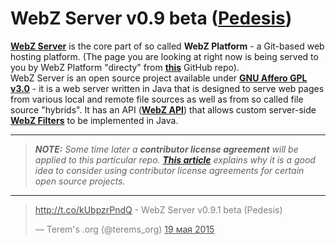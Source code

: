 # WebZ Server v0.9 beta ([Pedesis](https://www.pinterest.com/terems_org/pedesis-from-ancient-greek-a-leaping/))

[**WebZ Server**](https://github.com/terems-org/webz-server) is the core part of so called **WebZ Platform** -
a Git-based web hosting platform. (The page you are looking at right now is being served to you by WebZ Platform "directy" from
[**this**](https://github.com/terems-org/webz-server#webz-server-v09-beta-pedesis) GitHub repo).  
WebZ Server is an open source project available under
[**GNU Affero GPL v3.0**](http://www.gnu.org/licenses/agpl-3.0) - it is a web server written in Java that is designed to serve web pages from various local and remote file sources as well as from so called
file source "hybrids". It has an API ([**WebZ API**](https://github.com/terems-org/webz-api)) that allows custom server-side
[**WebZ Filters**](https://github.com/terems-org/webz-api/blob/master/src/main/java/org/terems/webz/WebzFilter.java)
to be implemented in Java.

---

> ***NOTE:*** *Some time later a* ***contributor license agreement*** *will be applied to this particular repo.*
> [***This article***](https://julien.ponge.org/blog/in-defense-of-contributor-license-agreements/)
> *explains why it is a good idea to consider using contributor license agreements for certain open source projects.*

---

<style>
  .twitter-tweet {
    //background: rgba(80, 84, 40, 0.85);
    opacity: 0.8;
  }
</style>

<blockquote class="twitter-tweet" lang="ru"><p lang="ht" dir="ltr"><a href="http://t.co/kUbpzrPndQ">http://t.co/kUbpzrPndQ</a> - WebZ Server v0.9.1 beta (Pedesis)</p>&mdash; Terem&#39;s .org (@terems_org) <a href="https://twitter.com/terems_org/status/600490287299952641">19 мая 2015</a></blockquote>
<script async src="//platform.twitter.com/widgets.js" charset="utf-8"></script>
